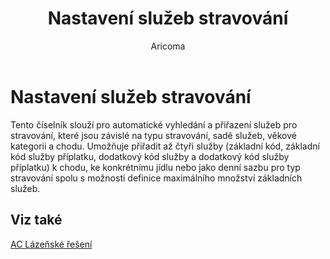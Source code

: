 ﻿---
    title: "Nastavení služeb stravování"
    author: Aricoma
    ms.date: 04/30/2018
    ms.topic: article
    ms.prod: dynamics-nav-2017
    ms.contentlocale: cs-cz
    ms.lasthandoff: 04/30/2018
---

# Nastavení služeb stravování

Tento číselník slouží pro automatické vyhledání a přiřazení služeb pro stravování, které jsou závislé na typu stravování, sadě služeb, věkové kategorii a chodu. Umožňuje přiřadit až čtyři služby (základní kód, základní kód služby příplatku, dodatkový kód služby a dodatkový kód služby příplatku) k chodu, ke konkrétnímu jídlu nebo jako denní sazbu pro typ stravování spolu s možností definice maximálního množství základních služeb. 


## <a name="see-also"></a>Viz také
[AC Lázeňské řešení](ac-spa-solution.md)